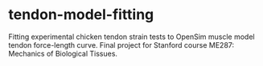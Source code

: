 # tendon-model-fitting
Fitting experimental chicken tendon strain tests to OpenSim muscle model tendon force-length curve. Final project for Stanford course ME287: Mechanics of Biological Tissues.
